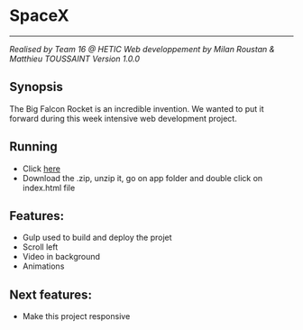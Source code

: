 # SpaceX
-----------------------
*Realised by Team 16 @ HETIC*
*Web developpement by Milan Roustan & Matthieu TOUSSAINT*
*Version 1.0.0*

## Synopsis
The Big Falcon Rocket is an incredible invention. We wanted to put it forward during this week intensive web development project.

## Running
 - Click [here](http://matthieutoussaint.fr)
 - Download the .zip, unzip it, go on app folder and double click on index.html file

## Features:
 - Gulp used to build and deploy the projet
 - Scroll left
 - Video in background
 - Animations

## Next features:
 - Make this project responsive
